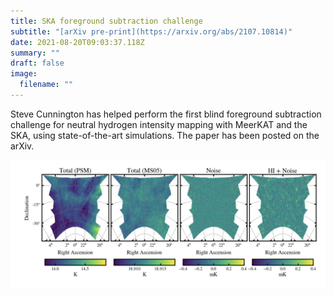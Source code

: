 ```yaml
---
title: SKA foreground subtraction challenge
subtitle: "[arXiv pre-print](https://arxiv.org/abs/2107.10814)"
date: 2021-08-20T09:03:37.118Z
summary: ""
draft: false
image:
  filename: ""
---
```

Steve Cunnington has helped perform the first blind foreground subtraction challenge for neutral hydrogen intensity mapping with MeerKAT and the SKA, using state-of-the-art simulations. The paper has been posted on the arXiv.

![](featured.jpg)